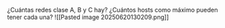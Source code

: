 ¿Cuántas redes clase A, B y C hay? ¿Cuántos hosts como máximo pueden tener cada una?
![[Pasted image 20250620130209.png]]